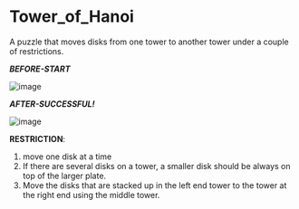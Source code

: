 # Tower_of_Hanoi
A puzzle that moves disks from one tower to another tower under a couple of restrictions.

***BEFORE-START***

![image](https://github.com/user-attachments/assets/36ce5a32-ca07-4281-9cc0-1449ef66a647)

***AFTER-SUCCESSFUL!***

![image](https://github.com/user-attachments/assets/d736a7b2-ffef-4093-aeeb-f864b3ee6ff1)

**RESTRICTION**:
1. move one disk at a time
2. If there are several disks on a tower, a smaller disk should be always on top of the larger plate.
3. Move the disks that are stacked up in the left end tower to the tower at the right end using the middle tower.
